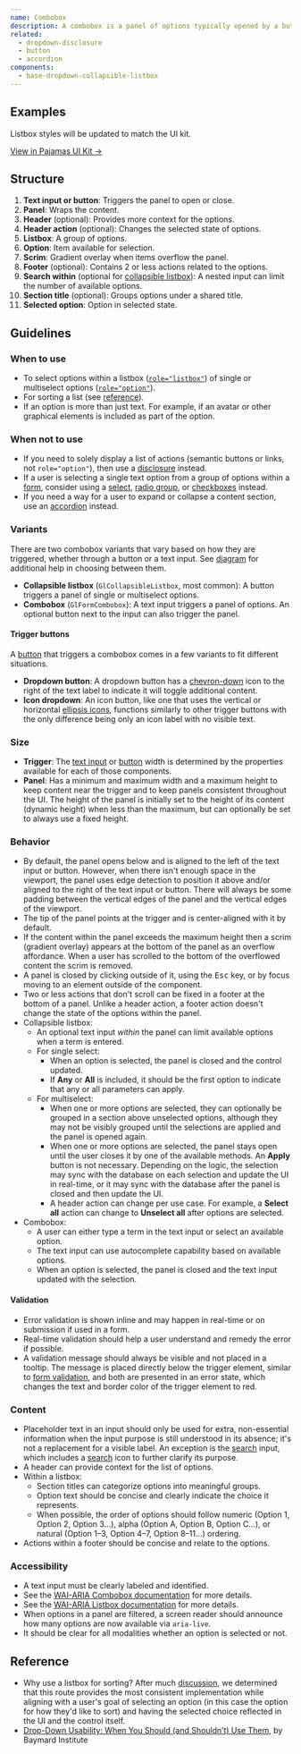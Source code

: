 ```yaml
---
name: Combobox
description: A combobox is a panel of options typically opened by a button or text input.
related:
  - dropdown-disclosure
  - button
  - accordion
components:
  - base-dropdown-collapsible-listbox
---
```


## Examples

<story-viewer component="base-dropdown-collapsible-listbox" title="Simple listbox"></story-viewer>

<story-viewer component="base-dropdown-collapsible-listbox" story="header-and-footer" args-block="false" title="Listbox with header and footer actions"></story-viewer>

<story-viewer component="base-dropdown-collapsible-listbox" story="header-actions" args-block="false" title="Listbox with header action"></story-viewer>

<story-viewer component="base-dropdown-collapsible-listbox" story="groups" args-block="false" title="Listbox with groups"></story-viewer>

<story-viewer component="base-dropdown-collapsible-listbox" story="searchable" title="Listbox with search"></story-viewer>

<story-viewer component="base-dropdown-collapsible-listbox" story="searchable-groups" title="Listbox with searchable groups"></story-viewer>

<story-viewer component="base-dropdown-collapsible-listbox" story="custom-list-item" title="Listbox with custom list option"></story-viewer>

<note>Listbox styles will be updated to match the UI kit.</note>

[View in Pajamas UI Kit →](https://www.figma.com/file/qEddyqCrI7kPSBjGmwkZzQ/%F0%9F%93%99-Component-library?type=design&node-id=425-14&mode=design)

## Structure

<figure-img alt="Numbered diagram of a combobox widget structure" label="Combobox widget structure" src="/img/dropdown-combobox-structure.svg"></figure-img>

1. **Text input or button**: Triggers the panel to open or close.
1. **Panel**: Wraps the content.
1. **Header** (optional): Provides more context for the options.
1. **Header action** (optional): Changes the selected state of options.
1. **Listbox**: A group of options.
1. **Option**: Item available for selection.
1. **Scrim**: Gradient overlay when items overflow the panel.
1. **Footer** (optional): Contains 2 or less actions related to the options.
1. **Search within** (optional for [collapsible listbox](#variants)): A nested input can limit the number of available options.
1. **Section title** (optional): Groups options under a shared title.
1. **Selected option**: Option in selected state.

## Guidelines

### When to use

- To select options within a listbox ([`role="listbox"`](https://www.w3.org/TR/wai-aria-1.2/#listbox)) of single or multiselect options ([`role="option"`](https://www.w3.org/TR/wai-aria-1.2/#option)).
- For sorting a list (see [reference](#reference)).
- If an option is more than just text. For example, if an avatar or other graphical elements is included as part of the option.

### When not to use

- If you need to solely display a list of actions (semantic buttons or links, not `role="option"`), then use a [disclosure](/components/dropdown-disclosure) instead.
- If a user is selecting a single text option from a group of options within a [form](/patterns/forms), consider using a [select](/components/select), [radio group](/components/radio-button), or [checkboxes](/components/checkbox) instead.
- If you need a way for a user to expand or collapse a content section, use an [accordion](/components/accordion) instead.

### Variants

There are two combobox variants that vary based on how they are triggered, whether through a button or a text input.
See [diagram](/components/dropdown-overview#which-component-should-you-use) for additional help in choosing between them.

- **Collapsible listbox** (`GlCollapsibleListbox`, most common): A button triggers a panel of single or multiselect options.
- **Combobox** (`GlFormCombobox`): A text input triggers a panel of options. An optional button next to the input can also trigger the panel.

#### Trigger buttons

A [button](/components/button) that triggers a combobox comes in a few variants to fit different situations.

- **Dropdown button**: A dropdown button has a [chevron-down](https://gitlab-org.gitlab.io/gitlab-svgs/?q=~chevron-down) icon to the right of the text label to indicate it will toggle additional content.
- **Icon dropdown**: An icon button, like one that uses the vertical or horizontal [ellipsis icons](https://gitlab-org.gitlab.io/gitlab-svgs/?q=elli), functions similarly to other trigger buttons with the only difference being only an icon label with no visible text.

### Size

- **Trigger**: The [text input](/components/text-input) or [button](/components/button) width is determined by the properties available for each of those components.
- **Panel**: Has a minimum and maximum width and a maximum height to keep content near the trigger and to keep panels consistent throughout the UI. The height of the panel is initially set to the height of its content (dynamic height) when less than the maximum, but can optionally be set to always use a fixed height.

### Behavior

- By default, the panel opens below and is aligned to the left of the text input or button. However, when there isn't enough space in the viewport, the panel uses edge detection to position it above and/or aligned to the right of the text input or button. There will always be some padding between the vertical edges of the panel and the vertical edges of the viewport.
- The tip of the panel points at the trigger and is center-aligned with it by default.
- If the content within the panel exceeds the maximum height then a scrim (gradient overlay) appears at the bottom of the panel as an overflow affordance. When a user has scrolled to the bottom of the overflowed content the scrim is removed.
- A panel is closed by clicking outside of it, using the <kbd>Esc</kbd> key, or by focus moving to an element outside of the component.
- Two or less actions that don't scroll can be fixed in a footer at the bottom of a panel. Unlike a header action, a footer action doesn't change the state of the options within the panel.
- Collapsible listbox:
  - An optional text input _within_ the panel can limit available options when a term is entered.
  - For single select:
    - When an option is selected, the panel is closed and the control updated.
    - If **Any** or **All** is included, it should be the first option to indicate that any or all parameters can apply.
  - For multiselect:
    - When one or more options are selected, they can optionally be grouped in a section above unselected options, although they may not be visibly grouped until the selections are applied and the panel is opened again.
    - When one or more options are selected, the panel stays open until the user closes it by one of the available methods. An **Apply** button is not necessary. Depending on the logic, the selection may sync with the database on each selection and update the UI in real-time, or it may sync with the database after the panel is closed and then update the UI.
    - A header action can change per use case. For example, a **Select all** action can change to **Unselect all** after options are selected.
- Combobox:
  - A user can either type a term in the text input or select an available option.
  - The text input can use autocomplete capability based on available options.
  - When an option is selected, the panel is closed and the text input updated with the selection.

#### Validation

- Error validation is shown inline and may happen in real-time or on submission if used in a form.
- Real-time validation should help a user understand and remedy the error if possible.
- A validation message should always be visible and not placed in a tooltip. The message is placed directly below the trigger element, similar to [form validation](/patterns/forms/#validation), and both are presented in an error state, which changes the text and border color of the trigger element to red.

### Content

- Placeholder text in an input should only be used for extra, non-essential information when the input purpose is still understood in its absence; it's not a replacement for a visible label. An exception is the [search](/components/search) input, which includes a [search](https://gitlab-org.gitlab.io/gitlab-svgs/?q=~search) icon to further clarify its purpose.
- A header can provide context for the list of options.
- Within a listbox:
  - Section titles can categorize options into meaningful groups.
  - Option text should be concise and clearly indicate the choice it represents.
  - When possible, the order of options should follow numeric (Option 1, Option 2, Option 3…), alpha (Option A, Option B, Option C…), or natural (Option 1–3, Option 4–7, Option 8–11…) ordering.
- Actions within a footer should be concise and relate to the options.

### Accessibility

- A text input must be clearly labeled and identified.
- See the [WAI-ARIA Combobox documentation](https://www.w3.org/WAI/ARIA/apg/patterns/combobox/) for more details.
- See the [WAI-ARIA Listbox documentation](https://www.w3.org/WAI/ARIA/apg/patterns/listbox/) for more details.
- When options in a panel are filtered, a screen reader should announce how many options are now available via `aria-live`.
- It should be clear for all modalities whether an option is selected or not.

## Reference

- Why use a listbox for sorting? After much [discussion](https://gitlab.com/gitlab-org/gitlab/-/issues/346804#note_749546915), we determined that this route provides the most consistent implementation while aligning with a user's goal of selecting an option (in this case the option for how they'd like to sort) and having the selected choice reflected in the UI and the control itself.
- [Drop-Down Usability: When You Should (and Shouldn’t) Use Them](https://baymard.com/blog/drop-down-usability), by Baymard Institute
